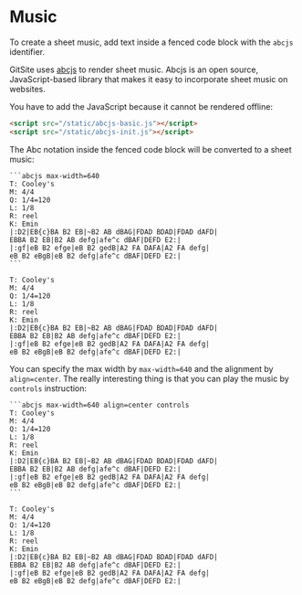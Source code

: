 # Music

To create a sheet music, add text inside a fenced code block with the `abcjs` identifier.

GitSite uses [abcjs](https://paulrosen.github.io/abcjs/) to render sheet music. Abcjs is an open source, JavaScript-based library that makes it easy to incorporate sheet music on websites.

You have to add the JavaScript because it cannot be rendered offline:

```html
<script src="/static/abcjs-basic.js"></script>
<script src="/static/abcjs-init.js"></script>
```

The Abc notation inside the fenced code block will be converted to a sheet music:

    ```abcjs max-width=640
    T: Cooley's
    M: 4/4
    Q: 1/4=120
    L: 1/8
    R: reel
    K: Emin
    |:D2|EB{c}BA B2 EB|~B2 AB dBAG|FDAD BDAD|FDAD dAFD|
    EBBA B2 EB|B2 AB defg|afe^c dBAF|DEFD E2:|
    |:gf|eB B2 efge|eB B2 gedB|A2 FA DAFA|A2 FA defg|
    eB B2 eBgB|eB B2 defg|afe^c dBAF|DEFD E2:|
    ```

```abcjs max-width=640
T: Cooley's
M: 4/4
Q: 1/4=120
L: 1/8
R: reel
K: Emin
|:D2|EB{c}BA B2 EB|~B2 AB dBAG|FDAD BDAD|FDAD dAFD|
EBBA B2 EB|B2 AB defg|afe^c dBAF|DEFD E2:|
|:gf|eB B2 efge|eB B2 gedB|A2 FA DAFA|A2 FA defg|
eB B2 eBgB|eB B2 defg|afe^c dBAF|DEFD E2:|
```

You can specify the max width by `max-width=640` and the alignment by `align=center`. The really interesting thing is that you can play the music by `controls` instruction:

    ```abcjs max-width=640 align=center controls
    T: Cooley's
    M: 4/4
    Q: 1/4=120
    L: 1/8
    R: reel
    K: Emin
    |:D2|EB{c}BA B2 EB|~B2 AB dBAG|FDAD BDAD|FDAD dAFD|
    EBBA B2 EB|B2 AB defg|afe^c dBAF|DEFD E2:|
    |:gf|eB B2 efge|eB B2 gedB|A2 FA DAFA|A2 FA defg|
    eB B2 eBgB|eB B2 defg|afe^c dBAF|DEFD E2:|
    ```

```abcjs max-width=640 align=center controls
T: Cooley's
M: 4/4
Q: 1/4=120
L: 1/8
R: reel
K: Emin
|:D2|EB{c}BA B2 EB|~B2 AB dBAG|FDAD BDAD|FDAD dAFD|
EBBA B2 EB|B2 AB defg|afe^c dBAF|DEFD E2:|
|:gf|eB B2 efge|eB B2 gedB|A2 FA DAFA|A2 FA defg|
eB B2 eBgB|eB B2 defg|afe^c dBAF|DEFD E2:|
```
